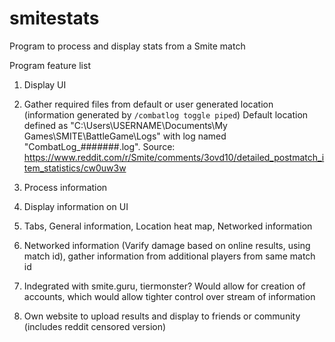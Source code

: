 # smitestats
Program to process and display stats from a Smite match

Program feature list

1. Display UI

2. Gather required files from default or user generated location (information generated by `/combatlog toggle piped`) Default location defined as "C:\Users\USERNAME\Documents\My Games\SMITE\BattleGame\Logs" with log named "CombatLog_#######.log". Source: https://www.reddit.com/r/Smite/comments/3ovd10/detailed_postmatch_item_statistics/cw0uw3w

3. Process information

4. Display information on UI

5. Tabs, General information, Location heat map, Networked information

6. Networked information (Varify damage based on online results, using match id), gather information from additional players from same match id

7. Indegrated with smite.guru, tiermonster? Would allow for creation of accounts, which would allow tighter control over stream of information

8. Own website to upload results and display to friends or community (includes reddit censored version)
